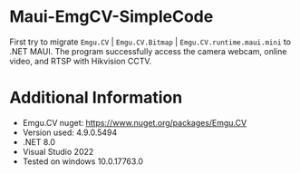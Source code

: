﻿# Maui-EmgCV-SimpleCode
 First try to migrate `Emgu.CV` | `Emgu.CV.Bitmap` | `Emgu.CV.runtime.maui.mini` to .NET MAUI.
 The program successfully access the camera webcam, online video, and RTSP with Hikvision CCTV.

# Additional Information
- Emgu.CV nuget: https://www.nuget.org/packages/Emgu.CV
- Version used: 4.9.0.5494
- .NET 8.0
- Visual Studio 2022
- Tested on windows 10.0.17763.0
